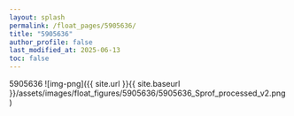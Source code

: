 ```yaml
---
layout: splash
permalink: /float_pages/5905636/
title: "5905636"
author_profile: false
last_modified_at: 2025-06-13
toc: false
---
```

 
5905636
![img-png]({{ site.url }}{{ site.baseurl }}/assets/images/float_figures/5905636/5905636_Sprof_processed_v2.png)